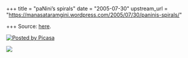 +++
title = "paNini’s spirals"
date = "2005-07-30"
upstream_url = "https://manasataramgini.wordpress.com/2005/07/30/paninis-spirals/"

+++
Source: [here](https://manasataramgini.wordpress.com/2005/07/30/paninis-spirals/).



[![Posted by Picasa](https://i1.wp.com/photos1.blogger.com/pbp.gif)](http://picasa.google.com/)

[![](https://i1.wp.com/photos1.blogger.com/img/133/1300/400/spirals.jpg)](http://photos1.blogger.com/img/133/1300/640/spirals.jpg)


